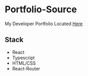 # Portfolio-Source 

My Developer Portfolio Located [Here](https://dgksk8life.netlify.app/)

## Stack

- React
- Typescript
- HTML/CSS
- React-Router